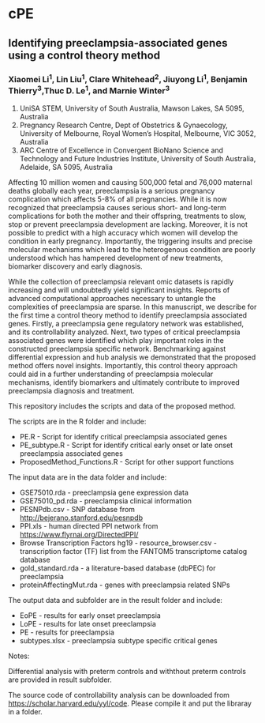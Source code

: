 # cPE
## Identifying preeclampsia-associated genes using a control theory method
### Xiaomei Li<sup>1</sup>, Lin Liu<sup>1</sup>, Clare Whitehead<sup>2</sup>, Jiuyong Li<sup>1</sup>, Benjamin Thierry<sup>3</sup>,Thuc D. Le<sup>1</sup>, and Marnie Winter<sup>3</sup>

1. UniSA STEM, University of South Australia, Mawson Lakes, SA 5095, Australia
2. Pregnancy Research Centre, Dept of Obstetrics & Gynaecology, University of Melbourne, Royal Women’s Hospital, Melbourne, VIC
3052, Australia
3. ARC Centre of Excellence in Convergent BioNano Science and Technology and Future Industries Institute, University of South
Australia, Adelaide, SA 5095, Australia

Affecting 10 million women and causing 500,000 fetal and 76,000 maternal deaths globally each year, preeclampsia is a serious pregnancy complication which affects 5-8% of all pregnancies. While it is now recognized that preeclampsia causes serious short- and long-term complications for both the mother and their offspring, treatments to slow, stop or prevent preeclampsia development are lacking. Moreover, it is not possible to predict with a high accuracy which women will develop the condition in early pregnancy. Importantly, the triggering insults and precise molecular mechanisms which lead to the heterogenous condition are poorly understood which has hampered development of new treatments, biomarker discovery and early diagnosis. 

While the collection of preeclampsia relevant omic datasets is rapidly increasing and will undoubtedly yield significant insights. Reports of advanced computational approaches necessary to untangle the complexities of preeclampsia are sparse. In this manuscript, we describe for the first time a control theory method to identify preeclampsia associated genes. Firstly, a preeclampsia gene regulatory network was established, and its controllability analyzed. Next, two types of critical preeclampsia associated genes were identified which play important roles in the constructed preeclampsia specific network. Benchmarking against differential expression and hub analysis we demonstrated that the proposed method offers novel insights. Importantly, this control theory approach could aid in a further understanding of preeclampsia molecular mechanisms, identify biomarkers and ultimately contribute to improved preeclampsia diagnosis and treatment.

This repository includes the scripts and data of the proposed method. 

The scripts are in the R folder and include:

- PE.R - Script for identify critical preeclampsia associated genes
- PE_subtype.R - Script for identify critical early onset or late onset preeclampsia associated genes
- ProposedMethod_Functions.R - Script for other support functions

The input data are in the data folder and include:

- GSE75010.rda - preeclampsia gene expression data
- GSE75010_pd.rda - preeclampsia clinical information
- PESNPdb.csv - SNP database from http://bejerano.stanford.edu/pesnpdb
- PPI.xls - human directed PPI network from https://www.flyrnai.org/DirectedPPI/
- Browse Transcription Factors hg19 - resource_browser.csv - transcription factor (TF) list from the FANTOM5 transcriptome catalog database
- gold_standard.rda - a literature-based database (dbPEC) for preeclampsia
- proteinAffectingMut.rda - genes with preeclampsia related SNPs

The output data and subfolder are in the result folder and include:
 - EoPE - results for early onset preeclampsia
 - LoPE - results for late onset preeclampsia
 - PE - results for preeclampsia
 - subtypes.xlsx - preeclampsia subtype specific critical genes
 
 Notes:
 
 Differential analysis with preterm controls and withthout preterm controls are provided in result subfolder.
 
 The source code of controllability analysis can be downloaded from https://scholar.harvard.edu/yyl/code. Please compile it and put the libraray in a folder.


